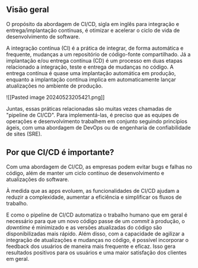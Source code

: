 ## Visão geral
O propósito da abordagem de CI/CD, sigla em inglês para integração e entrega/implantação contínuas, é otimizar e acelerar o ciclo de vida de desenvolvimento de software.

A integração contínua (CI) é a prática de integrar, de forma automática e frequente, mudanças a um repositório de código-fonte compartilhado. Já a implantação e/ou entrega contínua (CD) é um processo em duas etapas relacionado a integração, teste e entrega de mudanças no código. A entrega contínua é quase uma implantação automática em produção, enquanto a implantação contínua implica em automaticamente lançar atualizações no ambiente de produção.

![[Pasted image 20240523205421.png]]

Juntas, essas práticas relacionadas são muitas vezes chamadas de "pipeline de CI/CD". Para implementá-las, é preciso que as equipes de operações e desenvolvimento trabalhem em conjunto seguindo princípios ágeis, com uma abordagem de DevOps ou de engenharia de confiabilidade de sites (SRE).

## Por que CI/CD é importante?

Com uma abordagem de CI/CD, as empresas podem evitar bugs e falhas no código, além de manter um ciclo contínuo de desenvolvimento e atualizações do software. 

À medida que as apps evoluem, as funcionalidades de CI/CD ajudam a reduzir a complexidade, aumentar a eficiência e simplificar os fluxos de trabalho.

E como o pipeline de CI/CD automatiza o trabalho humano que em geral é necessário para que um novo código passe de um *commit* à produção, o *downtime* é minimizado e as versões atualizadas do código são disponibilizadas mais rápido. Além disso, com a capacidade de agilizar a integração de atualizações e mudanças no código, é possível incorporar o feedback dos usuários de maneira mais frequente e eficaz. Isso gera resultados positivos para os usuários e uma maior satisfação dos clientes em geral. 

